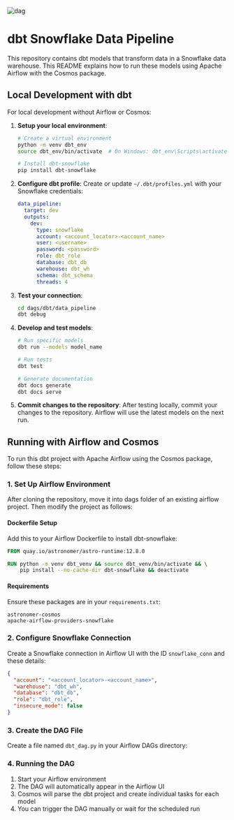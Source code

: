 ![dag](https://i.imgur.com/VT0uitu.png)


# dbt Snowflake Data Pipeline

This repository contains dbt models that transform data in a Snowflake data warehouse. This README explains how to run these models using Apache Airflow with the Cosmos package.

## Local Development with dbt

For local development without Airflow or Cosmos:

1. **Setup your local environment**:
   ```bash
   # Create a virtual environment
   python -m venv dbt_env
   source dbt_env/bin/activate  # On Windows: dbt_env\Scripts\activate
   
   # Install dbt-snowflake
   pip install dbt-snowflake
   ```

2. **Configure dbt profile**:
   Create or update `~/.dbt/profiles.yml` with your Snowflake credentials:
   ```yaml
   data_pipeline:
     target: dev
     outputs:
       dev:
         type: snowflake
         account: <account_locator>-<account_name>
         user: <username>
         password: <password>
         role: dbt_role
         database: dbt_db
         warehouse: dbt_wh
         schema: dbt_schema
         threads: 4
   ```

3. **Test your connection**:
   ```bash
   cd dags/dbt/data_pipeline
   dbt debug
   ```

4. **Develop and test models**:
   ```bash
   # Run specific models
   dbt run --models model_name
   
   # Run tests
   dbt test
   
   # Generate documentation
   dbt docs generate
   dbt docs serve
   ```

5. **Commit changes to the repository**:
   After testing locally, commit your changes to the repository.
   Airflow will use the latest models on the next run.

## Running with Airflow and Cosmos

To run this dbt project with Apache Airflow using the Cosmos package, follow these steps:

### 1. Set Up Airflow Environment

After cloning the repository, move it into dags folder of an existing airflow project. Then modify the project as follows:

#### Dockerfile Setup
Add this to your Airflow Dockerfile to install dbt-snowflake:

```dockerfile
FROM quay.io/astronomer/astro-runtime:12.8.0

RUN python -m venv dbt_venv && source dbt_venv/bin/activate && \
    pip install --no-cache-dir dbt-snowflake && deactivate
```

#### Requirements
Ensure these packages are in your `requirements.txt`:

```
astronomer-cosmos
apache-airflow-providers-snowflake
```

### 2. Configure Snowflake Connection

Create a Snowflake connection in Airflow UI with the ID `snowflake_conn` and these details:

```json
{
  "account": "<account_locator>-<account_name>",
  "warehouse": "dbt_wh",
  "database": "dbt_db",
  "role": "dbt_role",
  "insecure_mode": false
}
```

### 3. Create the DAG File
Create a file named `dbt_dag.py` in your Airflow DAGs directory:

### 4. Running the DAG

1. Start your Airflow environment
2. The DAG will automatically appear in the Airflow UI
3. Cosmos will parse the dbt project and create individual tasks for each model
4. You can trigger the DAG manually or wait for the scheduled run

